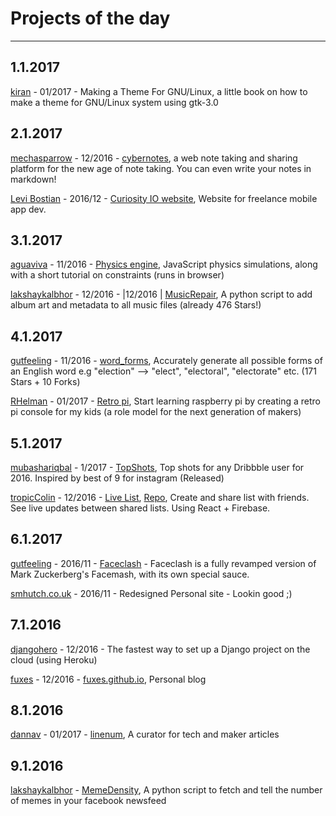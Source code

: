 # Projects of the day
---
## 1.1.2017
[kiran](https://github.com/chauhankiran) - 01/2017 -  Making a Theme For GNU/Linux, a little book on how to make a theme for GNU/Linux system using gtk-3.0

## 2.1.2017
[mechasparrow](https://github.com/mechasparrow) - 12/2016  -  [cybernotes](http://cybernotes.herokuapp.com), a web note taking and sharing platform for the new age of note taking. You can even write your notes in markdown!

[Levi Bostian](https://twitter.com/levibostian) - 2016/12 - [Curiosity IO website](https://curiosityio.com), Website for freelance mobile app dev.

## 3.1.2017
[aguaviva](https://github.com/aguaviva) - 11/2016 -	[Physics engine](https://github.com/aguaviva/Physics),	JavaScript physics simulations, along with a short tutorial on constraints (runs in browser)

[lakshaykalbhor](https://github.com/lakshaykalbhor) - 12/2016 - |12/2016 | [MusicRepair](https://github.com/lakshaykalbhor/musicrepair), A python script to add album art and metadata to all music files (already 476 Stars!)

## 4.1.2017
[gutfeeling](https://github.com/gutfeeling) - 11/2016 - [word_forms](https://github.com/gutfeeling/word_forms), Accurately generate all possible forms of an English word e.g "election" --> "elect", "electoral", "electorate" etc. (171 Stars + 10 Forks)

[RHelman](https://github.com/RHelman) - 01/2017 - [Retro pi](https://retropie.org.uk/), Start learning raspberry pi by creating a retro pi console for my kids (a role model for the next generation of makers)

## 5.1.2017
[mubashariqbal](https://github.com/mubashariqbal) - 1/2017 - [TopShots](https://topshots.co/), Top shots for any Dribbble user for 2016. Inspired by best of 9 for instagram (Released)

[tropicColin](https://github.com/colinrtaylor) - 12/2016 - [Live List](react-list-37a1e.firebaseapp.com), [Repo](https://github.com/ColinRTaylor/live-list), Create and share list with friends. See live updates between shared lists. Using React + Firebase.

## 6.1.2017
[gutfeeling](https://github.com/gutfeeling) - 2016/11 - [Faceclash](https://faceclash.ml) - Faceclash is a fully revamped version of Mark Zuckerberg's Facemash, with its own special sauce.

[smhutch.co.uk](https://smhutch.co.uk/) - 2016/11 - Redesigned Personal site - Lookin good ;)

## 7.1.2016
[djangohero](https://github.com/gutfeeling/djangohero) - 12/2016 - The fastest way to set up a Django project on the cloud (using Heroku)

[fuxes](https://twitter.com/fuxes_) - 12/2016 - [fuxes.github.io](https://fuxes.github.io), Personal blog

## 8.1.2016
[dannav](https://github.com/dannav) - 01/2017 -  [linenum](https://www.linenum.com), A curator for tech and maker articles

## 9.1.2016
[lakshaykalbhor](https://github.com/lakshaykalbhor) - [MemeDensity](https://github.com/lakshaykalbhor/MemeDensity), A python script to fetch and tell the number of memes in your facebook newsfeed

